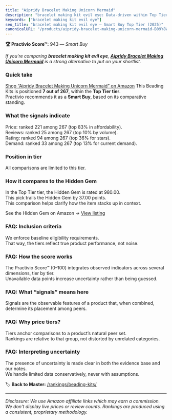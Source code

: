 ```yaml
---
title: "Aipridy Bracelet Making Unicorn Mermaid"
description: "bracelet making kit evil eye: Data-driven within Top Tier ranking using the Practivio Score™. Positioned by quality, value, demand, findability, momentum."
keywords: ["bracelet making kit evil eye"]
seo_title: "bracelet making kit evil eye — Smart Buy Top Tier (2025)"
canonicalURL: "/products/aipridy-bracelet-making-unicorn-mermaid-B09Y8WRPR8/"
---
```


**🏆 Practivio Score™:** 943 — _Smart Buy_


*If you're comparing **bracelet making kit evil eye**, **[Aipridy Bracelet Making Unicorn Mermaid](https://www.amazon.com/dp/B09Y8WRPR8?tag=practivio-20)** is a strong alternative to put on your shortlist.*
### Quick take
[Shop “Aipridy Bracelet Making Unicorn Mermaid” on Amazon](https://www.amazon.com/dp/B09Y8WRPR8?tag=practivio-20)
This Beading Kits is positioned **7 out of 267**, within the **Top Tier tier**.  
Practivio recommends it as a **Smart Buy**, based on its comparative standing.

### What the signals indicate
Price: ranked 221 among 267 (top 83% in affordability).  
Reviews: ranked 25 among 267 (top 10% by volume).  
Rating: ranked 94 among 267 (top 36% for stars).  
Demand: ranked 33 among 267 (top 13% for current demand).

### Position in tier
All comparisons are limited to this tier.

### How it compares to the Hidden Gem
In the Top Tier tier, the Hidden Gem is rated at 980.00.  
This pick trails the Hidden Gem by 37.00 points.  
This comparison helps clarify how the item stacks up in context.  

See the Hidden Gem on Amazon → [View listing](https://www.amazon.com/dp/B087WL6JXW?tag=practivio-20)

### FAQ: Inclusion criteria
We enforce baseline eligibility requirements.  
That way, the tiers reflect true product performance, not noise.

### FAQ: How the score works
The Practivio Score™ (0–100) integrates observed indicators across several dimensions, tier by tier.  
Unavailable data points increase uncertainty rather than being guessed.

### FAQ: What “signals” means here
Signals are the observable features of a product that, when combined, determine its placement among peers.

### FAQ: Why price tiers?
Tiers anchor comparisons to a product’s natural peer set.  
Rankings are relative to that group, not distorted by unrelated categories.

### FAQ: Interpreting uncertainty
The presence of uncertainty is made clear in both the evidence base and our notes.  
We handle limited data conservatively, never with assumptions.


🏷️ **Back to Master:** [/rankings/beading-kits/](/rankings/beading-kits/)

---
_Disclosure: We use Amazon affiliate links which may earn a commission. We don’t display live prices or review counts. Rankings are produced using a consistent, proprietary methodology._
